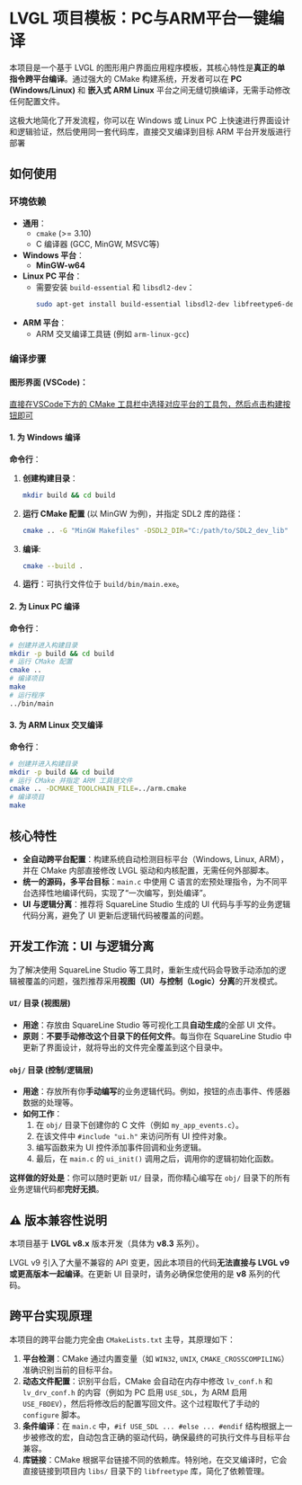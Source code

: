 
# LVGL 项目模板：PC与ARM平台一键编译

本项目是一个基于 LVGL 的图形用户界面应用程序模板，其核心特性是**真正的单指令跨平台编译**。通过强大的 CMake 构建系统，开发者可以在 **PC (Windows/Linux)** 和 **嵌入式 ARM Linux** 平台之间无缝切换编译，无需手动修改任何配置文件。

这极大地简化了开发流程，你可以在 Windows 或 Linux PC 上快速进行界面设计和逻辑验证，然后使用同一套代码库，直接交叉编译到目标 ARM 平台开发版进行部署

## 如何使用

### 环境依赖

*   **通用**：
    *   `cmake` (>= 3.10)
    *   C 编译器 (GCC, MinGW, MSVC等)
*   **Windows 平台**：
    *   **MinGW-w64**
*   **Linux PC 平台**：
    *   需要安装 `build-essential` 和 `libsdl2-dev`：
        ```bash
        sudo apt-get install build-essential libsdl2-dev libfreetype6-dev
        ```
*   **ARM 平台**：
    *   ARM 交叉编译工具链 (例如 `arm-linux-gcc`)

### 编译步骤

#### **图形界面 (VSCode)**：

<u>直接在VSCode下方的 CMake 工具栏中选择对应平台的工具包，然后点击构建按钮即可</u>

#### 1. 为 Windows 编译

**命令行**：

1.  **创建构建目录**：
    ```bash
    mkdir build && cd build
    ```
2.  **运行 CMake 配置** (以 MinGW 为例)，并指定 SDL2 库的路径：
    ```bash
    cmake .. -G "MinGW Makefiles" -DSDL2_DIR="C:/path/to/SDL2_dev_lib"
    ```
3.  **编译**:
    ```bash
    cmake --build .
    ```
4.  **运行**：可执行文件位于 `build/bin/main.exe`。

#### 2. 为 Linux PC 编译

**命令行**：

```bash
# 创建并进入构建目录
mkdir -p build && cd build
# 运行 CMake 配置
cmake ..
# 编译项目
make
# 运行程序
../bin/main
```

#### 3. 为 ARM Linux 交叉编译

**命令行**：
```bash
# 创建并进入构建目录
mkdir -p build && cd build
# 运行 CMake 并指定 ARM 工具链文件
cmake .. -DCMAKE_TOOLCHAIN_FILE=../arm.cmake
# 编译项目
make
```

## 核心特性

*   **全自动跨平台配置**：构建系统自动检测目标平台（Windows, Linux, ARM），并在 CMake 内部直接修改 LVGL 驱动和内核配置，无需任何外部脚本。
*   **统一的源码，多平台目标**：`main.c` 中使用 C 语言的宏预处理指令，为不同平台选择性地编译代码，实现了“一次编写，到处编译”。
*   **UI 与逻辑分离**：推荐将 SquareLine Studio 生成的 UI 代码与手写的业务逻辑代码分离，避免了 UI 更新后逻辑代码被覆盖的问题。

## 开发工作流：UI 与逻辑分离

为了解决使用 SquareLine Studio 等工具时，重新生成代码会导致手动添加的逻辑被覆盖的问题，强烈推荐采用**视图（UI）与控制（Logic）分离**的开发模式。

#### `UI/` 目录 (视图层)

*   **用途**：存放由 SquareLine Studio 等可视化工具**自动生成**的全部 UI 文件。
*   **原则**：**不要手动修改这个目录下的任何文件**。每当你在 SquareLine Studio 中更新了界面设计，就将导出的文件完全覆盖到这个目录中。

#### `obj/` 目录 (控制/逻辑层)

*   **用途**：存放所有你**手动编写**的业务逻辑代码。例如，按钮的点击事件、传感器数据的处理等。
*   **如何工作**：
    1.  在 `obj/` 目录下创建你的 C 文件（例如 `my_app_events.c`）。
    2.  在该文件中 `#include "ui.h"` 来访问所有 UI 控件对象。
    3.  编写函数来为 UI 控件添加事件回调和业务逻辑。
    4.  最后，在 `main.c` 的 `ui_init()` 调用之后，调用你的逻辑初始化函数。

**这样做的好处是**：你可以随时更新 `UI/` 目录，而你精心编写在 `obj/` 目录下的所有业务逻辑代码都**完好无损**。

## ⚠️ 版本兼容性说明

本项目基于 **LVGL v8.x** 版本开发（具体为 **v8.3** 系列）。

LVGL v9 引入了大量不兼容的 API 变更，因此本项目的代码**无法直接与 LVGL v9 或更高版本一起编译**。在更新 UI 目录时，请务必确保您使用的是 **v8** 系列的代码。

## 跨平台实现原理

本项目的跨平台能力完全由 `CMakeLists.txt` 主导，其原理如下：

1.  **平台检测**：CMake 通过内置变量（如 `WIN32`, `UNIX`, `CMAKE_CROSSCOMPILING`）准确识别当前的目标平台。
2.  **动态文件配置**：识别平台后，CMake 会自动在内存中修改 `lv_conf.h` 和 `lv_drv_conf.h` 的内容（例如为 PC 启用 `USE_SDL`，为 ARM 启用 `USE_FBDEV`），然后将修改后的配置写回文件。这个过程取代了手动的 `configure` 脚本。
3.  **条件编译**：在 `main.c` 中，`#if USE_SDL ... #else ... #endif` 结构根据上一步被修改的宏，自动包含正确的驱动代码，确保最终的可执行文件与目标平台兼容。
4.  **库链接**：CMake 根据平台链接不同的依赖库。特别地，在交叉编译时，它会直接链接到项目内 `libs/` 目录下的 `libfreetype` 库，简化了依赖管理。